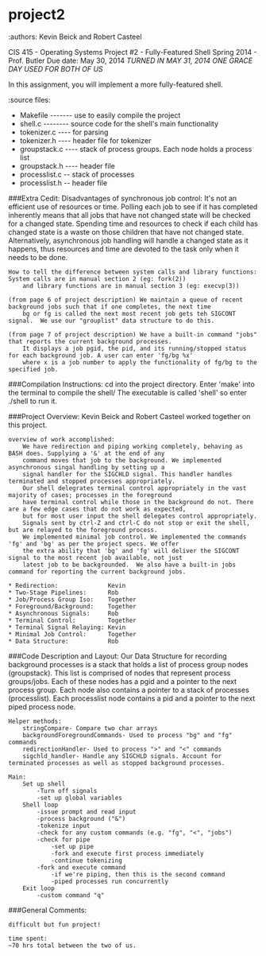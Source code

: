 project2
========

:authors: Kevin Beick and Robert Casteel

CIS 415 - Operating Systems Project #2 - 
Fully-Featured Shell Spring 2014 - 
Prof. Butler
Due date: May 30, 2014  *TURNED IN MAY 31, 2014*
*ONE GRACE DAY USED FOR BOTH OF US*

In this assignment, you will implement a more fully-featured shell.

:source files:
* Makefile ------- use to easily compile the project
* shell.c -------- source code for the shell's main functionality
* tokenizer.c ---- for parsing
* tokenizer.h ---- header file for tokenizer
* groupstack.c ---- stack of process groups. Each node holds a process list
* groupstack.h ---- header file
* processlist.c -- stack of processes
* processlist.h -- header file


###Extra Cedit:
    Disadvantages of synchronous job control:  It's not an efficient use of resources or time. Polling each job to see if
        it has completed inherently means that all jobs that have not changed state will be checked for a changed state.
        Spending time and resources to check if each child has changed state is a waste on those children that have not 
        changed state. Alternatively, asynchronous job handling will handle a changed state as it happens, thus resources
        and time are devoted to the task only when it needs to be done.

    How to tell the difference between system calls and library functions:   System calls are in manual section 2 (eg: fork(2))
        and library functions are in manual section 3 (eg: execvp(3))

    (from page 6 of project description) We maintain a queue of recent background jobs such that if one completes, the next time
        bg or fg is called the next most recent job gets teh SIGCONT signal.  We use our "grouplist" data structure to do this.

    (from page 7 of project description) We have a built-in command "jobs" that reports the current background processes.
        It displays a job pgid, the pid, and its running/stopped status for each background job. A user can enter 'fg/bg %x' 
        where x is a job number to apply the functionality of fg/bg to the specified job.


###Compilation Instructions:
    cd into the project directory. Enter 'make' into the terminal to compile the shell/  The executable is called 'shell' so
    enter ./shell to run it.


###Project Overview:
    Kevin Beick and Robert Casteel worked together on this project.
    
    overview of work accomplished:
        We have redirection and piping working completely, behaving as BASH does. Supplying a '&' at the end of any
        command moves that job to the background. We implemented asynchronous singal handling by setting up a 
        signal handler for the SIGCHLD signal. This handler handles terminated and stopped processes appropriately.
        Our shell delegrates terminal control appropriately in the vast majority of cases; processes in the foreground
        have terminal control while those in the background do not. There are a few edge cases that do not work as expected,
        but for most user input the shell delegates control appropriately.
        Signals sent by ctrl-Z and ctrl-C do not stop or exit the shell, but are relayed to the foreground process.
        We implemented minimal job control. We implemented the commands 'fg' and 'bg' as per the project specs. We offer
        the extra ability that 'bg' and 'fg' will deliver the SIGCONT signal to the most recent job available, not just
        latest job to be backgrounded.  We also have a built-in jobs command for reporting the current background jobs.

    * Redirection:              Kevin
    * Two-Stage Pipelines:      Rob
    * Job/Process Group Iso:    Together
    * Foreground/Background:    Together
    * Asynchronous Signals:     Rob
    * Terminal Control:         Together
    * Terminal Signal Relaying: Kevin
    * Minimal Job Control:      Together
    * Data Structure:           Rob


###Code Description and Layout:
    Our Data Structure for recording background processes is a stack that holds a list of process group nodes (groupstack).  This list is comprised of nodes that represent process groups/jobs.  Each of these nodes has a pgid and a pointer to the next process group. Each node also contains a pointer to a stack of processes (processlist). Each processlist node contains a pid and a pointer to the next piped process node. 

    Helper methods:
        stringCompare- Compare two char arrays
        backgroundForegroundCommands- Used to process "bg" and "fg" commands
        redirectionHandler- Used to process ">" and "<" commands
        sigchld_handler- Handle any SIGCHLD signals. Account for terminated processes as well as stopped background processes. 

    Main:
        Set up shell
            -Turn off signals
            -set up global variables
        Shell loop
            -issue prompt and read input
            -process background ("&")
            -tokenize input
            -check for any custom commands (e.g. "fg", "<", "jobs")
            -check for pipe
                -set up pipe
                -fork and execute first process immediately
                -continue tokenizing
            -fork and execute command
                -if we're piping, then this is the second command
                -piped processes run concurrently
        Exit loop 
            -custom command "q"

###General Comments:

    difficult but fun project!    

    time spent:
    ~70 hrs total between the two of us.
